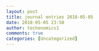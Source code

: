 ```yaml
---
layout: post
title: journal entries 2018-05-05
date: 2018-05-05 23:50
author: techenomics1
comments: true
categories: [Uncategorized]
---
```

